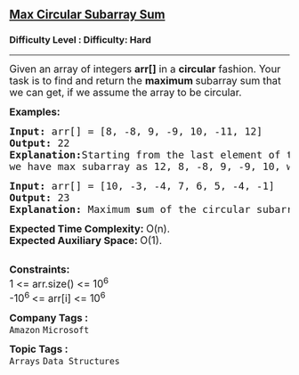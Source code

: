 <h2><a href="https://www.geeksforgeeks.org/problems/max-circular-subarray-sum-1587115620/1?page=1&sprint=6953b4d1fce7211810a91af47ee09295&sortBy=submissions">Max Circular Subarray Sum</a></h2><h3>Difficulty Level : Difficulty: Hard</h3><hr><div class="problems_problem_content__Xm_eO"><p><span style="font-size: 18px;">Given an array of integers <strong>arr[]</strong> in a <strong>circular</strong> fashion. Your task is to find and return the <strong>maximum </strong>subarray sum that we can get, if we assume the array to be circular.</span></p>
<p><span style="font-size: 18px;"><strong>Examples:</strong></span></p>
<pre><span style="font-size: 18px;"><strong>Input: </strong>arr[] = [8, -8, 9, -9, 10, -11, 12]
<strong>Output: </strong>22<strong>
Explanation:</strong></span><span style="font-size: 18px;">Starting from the last element of the array, i.e, 12, and moving in a circular fashion, <br>we have max subarray as 12, 8, -8, 9, -9, 10, which gives maximum sum as 22.</span></pre>
<pre><span style="font-size: 18px;"><strong>Input: </strong>arr[] = [10, -3, -4, 7, 6, 5, -4, -1]
<strong>Output: </strong>23<strong>
Explanation: </strong>Maximum<strong> s</strong>um of the circular subarray is 23. The subarray is [7, 6, 5, -4, -1, 10].</span>
</pre>
<p><span style="font-size: 18px;"><strong>Expected Time Complexity:&nbsp;</strong>O(n).<br><strong>Expected Auxiliary Space:&nbsp;</strong>O(1).</span></p>
<p><br><span style="font-size: 18px;"><strong>Constraints:</strong><br>1 &lt;= arr.size() &lt;= 10<sup>6</sup><br>-10<sup>6 </sup>&lt;= arr[i] &lt;= 10<sup>6</sup></span></p></div><p><span style=font-size:18px><strong>Company Tags : </strong><br><code>Amazon</code>&nbsp;<code>Microsoft</code>&nbsp;<br><p><span style=font-size:18px><strong>Topic Tags : </strong><br><code>Arrays</code>&nbsp;<code>Data Structures</code>&nbsp;